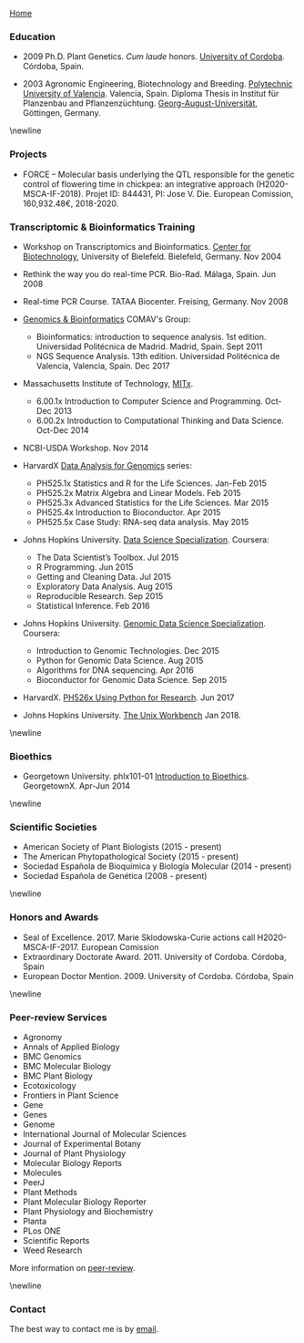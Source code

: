 [Home](../index.html)
  
### Education
* 2009 Ph.D. Plant Genetics. *Cum laude* honors. [University of Cordoba](http://www.uco.es/internacional/extranjeros/). Córdoba, Spain. 

* 2003 Agronomic Engineering, Biotechnology and Breeding. [Polytechnic University of Valencia](https://www.upv.es/index-en.html). Valencia, Spain. Diploma Thesis in Institut für Planzenbau and Pflanzenzüchtung. [Georg-August-Universität](https://www.uni-goettingen.de/en/1.html), Göttingen, Germany.
  
\newline
  
### Projects
* FORCE – Molecular basis underlying the QTL responsible for the genetic control of flowering time in chickpea: an integrative approach (H2020-MSCA-IF-2018). Projet ID: 844431, PI: Jose V. Die. European Comission, 160,932.48€, 2018-2020.


### Transcriptomic & Bioinformatics Training
* Workshop on Transcriptomics and Bioinformatics. [Center for Biotechnology](http://www.cebitec.uni-bielefeld.de), University of Bielefeld. Bielefeld, Germany. Nov 2004

* Rethink the way you do real-time PCR. Bio-Rad. Málaga, Spain. Jun 2008

* Real-time PCR Course. TATAA Biocenter. Freising, Germany. Nov 2008

* [Genomics & Bioinformatics](https://bioinf.comav.upv.es/courses.html) COMAV's Group:  
  
  * Bioinformatics: introduction to sequence analysis. 1st edition. Universidad Politécnica de Madrid. Madrid, Spain. Sept 2011  
  * NGS Sequence Analysis. 13th edition. Universidad Politécnica de Valencia, Valencia, Spain. Dec 2017  
  
* Massachusetts Institute of Technology, [MITx](https://www.edx.org/school/mitx). 
  
     * 6.00.1x Introduction to Computer Science and Programming. Oct-Dec 2013   
     * 6.00.2x Introduction to Computational Thinking and Data Science. Oct-Dec 2014  
      
* NCBI-USDA Workshop. Nov 2014  
    
* HarvardX [Data Analysis for Genomics](https://www.edx.org/xseries/data-analysis-life-sciences) series:  
        
    * PH525.1x Statistics and R for the Life Sciences. Jan-Feb 2015
    * PH525.2x Matrix Algebra and Linear Models. Feb 2015
    * PH525.3x Advanced Statistics for the Life Sciences.  Mar 2015
    * PH525.4x Introduction to Bioconductor. Apr 2015
    * PH525.5x Case Study: RNA-seq data analysis. May 2015

* Johns Hopkins University. [Data Science Specialization](https://www.coursera.org/specializations/jhu-data-science). Coursera: 
  
    * The Data Scientist’s Toolbox. Jul 2015
    * R Programming. Jun 2015  
    * Getting and Cleaning Data. Jul 2015  
    * Exploratory Data Analysis. Aug 2015  
    * Reproducible Research. Sep 2015  
    * Statistical Inference. Feb 2016

* Johns Hopkins University. [Genomic Data Science Specialization](https://www.coursera.org/specializations/genomic-data-science). Coursera:

    * Introduction to Genomic Technologies. Dec 2015
    * Python for Genomic Data Science. Aug 2015
    * Algorithms for DNA sequencing. Apr 2016
    * Bioconductor for Genomic Data Science. Sep 2015
    
* HarvardX. [PH526x Using Python for Research](https://www.edx.org/course/using-python-research-harvardx-ph526x). Jun 2017  
* Johns Hopkins University. [The Unix Workbench](https://www.coursera.org/learn/unix) Jan 2018.  
  
  
\newline
  
  
### Bioethics    
* Georgetown University. phlx101-01 [Introduction to Bioethics](https://www.edx.org/course/introduction-bioethics-georgetownx-phlx-101x). GeorgetownX. Apr-Jun 2014


  
\newline
  
  
### Scientific Societies  
* American Society of Plant Biologists                 (2015 - present)  
* The American Phytopathological Society               (2015 - present)  
* Sociedad Española de Bioquímica y Biología Molecular (2014 - present)  
* Sociedad Española de Genética                        (2008 - present)  


   
\newline
  
 
### Honors and Awards
* Seal of Excellence. 2017. Marie Sklodowska-Curie actions call H2020-MSCA-IF-2017. European Comission 
* Extraordinary Doctorate Award. 2011. University of Cordoba. Córdoba, Spain
* European Doctor Mention. 2009. University of Cordoba. Córdoba, Spain 


  
\newline
  
  
### Peer-review Services  
* Agronomy  
* Annals of Applied Biology   
* BMC Genomics    
* BMC Molecular Biology  
* BMC Plant Biology   
* Ecotoxicology   
* Frontiers in Plant Science
* Gene   
* Genes
* Genome  
* International Journal of Molecular Sciences
* Journal of Experimental Botany   
* Journal of Plant Physiology   
* Molecular Biology Reports  
* Molecules  
* PeerJ
* Plant Methods
* Plant Molecular Biology Reporter 
* Plant Physiology and Biochemistry
* Planta   
* PLos ONE  
* Scientific Reports  
* Weed Research    

More information on [peer-review](https://publons.com/author/420232/jose-v-die#profile).  
  
\newline
  

### Contact
The best way to contact me is by [email](mailto:jose.die@uco.es).
